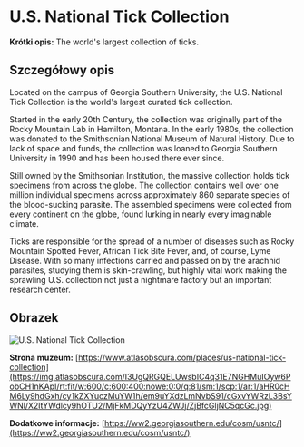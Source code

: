 # U.S. National Tick Collection

**Krótki opis:**
The world's largest collection of ticks.

## Szczegółowy opis

Located on the campus of Georgia Southern University, the U.S. National Tick Collection is the world's largest curated tick collection.

Started in the early 20th Century, the collection was originally part of the Rocky Mountain Lab in Hamilton, Montana. In the early 1980s, the collection was donated to the Smithsonian National Museum of Natural History. Due to lack of space and funds, the collection was loaned to Georgia Southern University in 1990 and has been housed there ever since.

Still owned by the Smithsonian Institution, the massive collection holds tick specimens from across the globe. The collection contains well over one million individual specimens across approximately 860 separate species of the blood-sucking parasite. The assembled specimens were collected from every continent on the globe, found lurking in nearly every imaginable climate.

Ticks are responsible for the spread of a number of diseases such as Rocky Mountain Spotted Fever, African Tick Bite Fever, and, of course, Lyme Disease. With so many infections carried and passed on by the arachnid parasites, studying them is skin-crawling, but highly vital work making the sprawling U.S. collection not just a nightmare factory but an important research center.

## Obrazek

![U.S. National Tick Collection]()

**Strona muzeum:** [https://www.atlasobscura.com/places/us-national-tick-collection](https://img.atlasobscura.com/I3UgQRGQELUwsbIC4q31E7NGHMuIOyw6PobCH1nKApI/rt:fit/w:600/c:600:400:nowe:0:0/q:81/sm:1/scp:1/ar:1/aHR0cHM6Ly9hdGxh/cy1kZXYuczMuYW1h/em9uYXdzLmNvbS91/cGxvYWRzL3BsYWNl/X2ltYWdlcy9hOTU2/MjFkMDQyYzU4ZWJj/ZjBfcGljNC5qcGc.jpg)

**Dodatkowe informacje:** [https://ww2.georgiasouthern.edu/cosm/usntc/](https://ww2.georgiasouthern.edu/cosm/usntc/)

